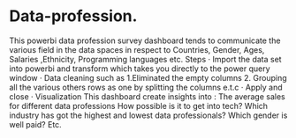 # Data-profession.
This powerbi data profession survey dashboard tends to communicate the various field in the data spaces in respect to Countries, Gender, Ages, Salaries ,Ethnicity, Programming languages etc.
Steps
·        Import the data set  into powerbi and transform which takes you directly to the power query window
·        Data cleaning such as
1.Eliminated the empty columns
2. Grouping all  the various others rows as one by splitting the columns e.t.c
·        Apply and close
·        Visualization
This dashboard create insights into :
The average sales for different data professions
How possible is it to get into tech?
Which industry has got the highest and lowest data professionals?
Which gender is well paid? Etc.
